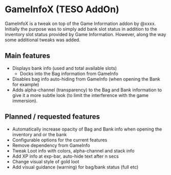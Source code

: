 # GameInfoX (TESO AddOn)

GameInfoX is a tweak on top of the Game Information addon by @xxxx. Initially the purpose was to simply add bank slot status in addition to the inventory slot status provided by Game Information. However, along the way some additional tweaks was added.

## Main features
- Displays bank info (used and total available slots)
    + Docks into the Bag information from GameInfo
- Disables bag info auto-hiding from GameInfo (when opening the Bank for example)
- Adds alpha-channel (transparency) to the Bag and Bank information to give it a more subtle look (to limit the interference with the game immersion).

## Planned / requested features
- Automatically increase opacity of Bag and Bank info when opening the inventory and or the bank
- Configurable options for the current features
- Remove dependency from GameInfo
- Tweak Loot info with colors, alpha-channel and stack info
- Add XP info at exp-bar, auto-hide text after n secs
- Change visual style of gold loot
- Add visual guidance (warning) for bag/bank status (full etc)


